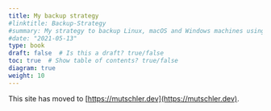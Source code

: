 ```yaml
---
title: My backup strategy
#linktitle: Backup-Strategy
#summary: My strategy to backup Linux, macOS and Windows machines using a combination of Nextcloud, rsync, restic, rclone, BTRBK and Time Machine.
#date: "2021-05-13"
type: book
draft: false  # Is this a draft? true/false
toc: true  # Show table of contents? true/false
diagram: true
weight: 10
---
```

This site has moved to [https://mutschler.dev](https://mutschler.dev).